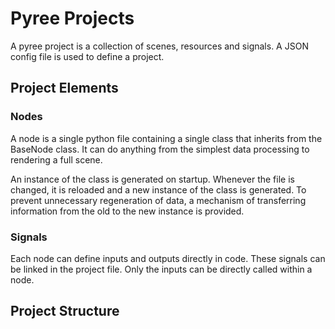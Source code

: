 # Pyree Projects
A pyree project is a collection of scenes, resources and signals.
A JSON config file is used to define a project.

## Project Elements

### Nodes
A node is a single python file containing a single class that inherits from the BaseNode class.
It can do anything from the simplest data processing to rendering a full scene.

An instance of the class is generated on startup.
Whenever the file is changed, it is reloaded and a new instance of the class is generated.
To prevent unnecessary regeneration of data, a mechanism of transferring information from the old to the new
instance is provided.

### Signals
Each node can define inputs and outputs directly in code. These signals can be linked in the project file.
Only the inputs can be directly called within a node.


## Project Structure